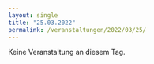 ```yaml
---
layout: single
title: "25.03.2022"
permalink: /veranstaltungen/2022/03/25/
---
```


Keine Veranstaltung an diesem Tag.
